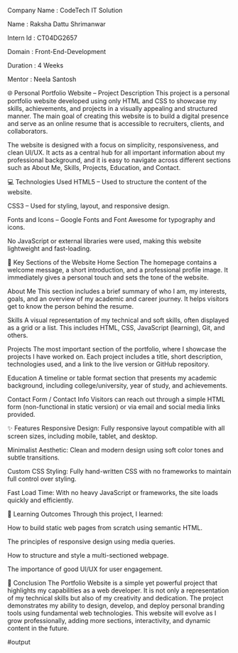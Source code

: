 Company Name : CodeTech IT Solution

Name : Raksha Dattu Shrimanwar

Intern Id : CT04DG2657

Domain : Front-End-Development

Duration : 4 Weeks

Mentor : Neela Santosh

🌐 Personal Portfolio Website – Project Description
This project is a personal portfolio website developed using only HTML and CSS to showcase my skills, 
achievements, and projects in a visually appealing and structured manner. The main goal of creating this website is to build a 
digital presence and serve as an online resume that is accessible to recruiters, clients, and collaborators.

The website is designed with a focus on simplicity, responsiveness, and clean UI/UX. It acts
as a central hub for all important information about my professional background, and it is easy to navigate
across different sections such as About Me, Skills, Projects, Education, and Contact.

💻 Technologies Used
HTML5 – Used to structure the content of the website.

CSS3 – Used for styling, layout, and responsive design.

Fonts and Icons – Google Fonts and Font Awesome for typography and icons.

No JavaScript or external libraries were used, making this website lightweight and fast-loading.

📁 Key Sections of the Website
Home Section
The homepage contains a welcome message, a short introduction, and a professional profile image. 
It immediately gives a personal touch and sets the tone of the website.

About Me
This section includes a brief summary of who I am, my interests, goals, and an overview of my academic and career journey. 
It helps visitors get to know the person behind the resume.

Skills
A visual representation of my technical and soft skills, often displayed as a grid or a list.
This includes HTML, CSS, JavaScript (learning), Git, and others.

Projects
The most important section of the portfolio, where I showcase the projects I have worked on. Each 
project includes a title, short description, technologies used, and a link to the live version or GitHub repository.

Education
A timeline or table format section that presents my academic background, including college/university, year of study, and achievements.

Contact Form / Contact Info
Visitors can reach out through a simple HTML form (non-functional in static version) or via email and social media links provided.

✨ Features
Responsive Design: Fully responsive layout compatible with all screen sizes, including mobile, tablet, and desktop.

Minimalist Aesthetic: Clean and modern design using soft color tones and subtle transitions.

Custom CSS Styling: Fully hand-written CSS with no frameworks to maintain full control over styling.

Fast Load Time: With no heavy JavaScript or frameworks, the site loads quickly and efficiently.

🧠 Learning Outcomes
Through this project, I learned:

How to build static web pages from scratch using semantic HTML.

The principles of responsive design using media queries.

How to structure and style a multi-sectioned webpage.

The importance of good UI/UX for user engagement.

📜 Conclusion
The Portfolio Website is a simple yet powerful project that highlights my capabilities as a web developer.
It is not only a representation of my technical skills but also of my creativity and dedication. 
The project demonstrates my ability to design, develop, and deploy personal branding tools using fundamental web technologies.
This website will evolve as I grow professionally, adding more sections, interactivity, and dynamic content in the future.

#output  

